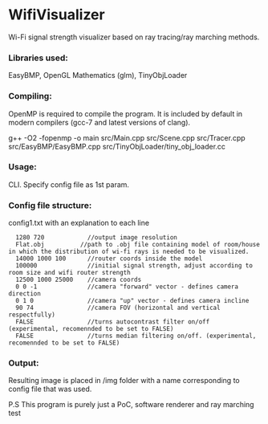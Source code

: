 # WifiVisualizer
Wi-Fi signal strength visualizer based on ray tracing/ray marching methods.
### Libraries used:
EasyBMP, OpenGL Mathematics (glm), TinyObjLoader 

### Compiling:
OpenMP is required to compile the program. It is included by default in modern compilers (gcc-7 and latest versions of clang).

g++ -O2 -fopenmp -o main src/Main.cpp src/Scene.cpp src/Tracer.cpp src/EasyBMP/EasyBMP.cpp src/TinyObjLoader/tiny_obj_loader.cc

### Usage:
CLI. Specify config file as 1st param.

### Config file structure:
config1.txt with an explanation to each line
```
  1280 720            //output image resolution
  Flat.obj          //path to .obj file containing model of room/house in which the distribution of wi-fi rays is needed to be visualized.
  14000 1000 100      //router coords inside the model
  100000              //initial signal strength, adjust according to room size and wifi router strength
  12500 1000 25000    //camera coords
  0 0 -1              //camera "forward" vector - defines camera direction
  0 1 0               //camera "up" vector - defines camera incline
  90 74               //camera FOV (horizontal and vertical respectfully)
  FALSE               //turns autocontrast filter on/off (experimental, recomennded to be set to FALSE)
  FALSE               //turns median filtering on/off. (experimental, recomennded to be set to FALSE)
  ```
### Output:
  Resulting image is placed in /img folder with a name corresponding to config file that was used.
  
P.S This program is purely just a PoC, software renderer and ray marching test
